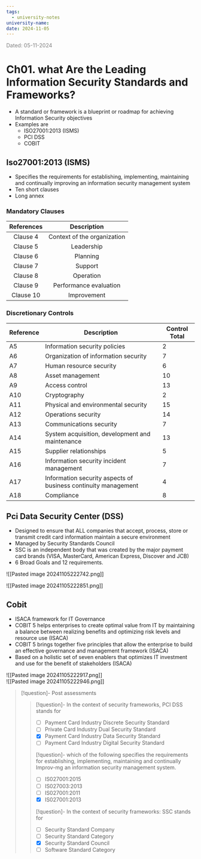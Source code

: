 ```yaml
---
tags:
  - university-notes
university-name: 
date: 2024-11-05
---
```



<span style="color: gray;">Dated: 05-11-2024</span>

# Ch01. what Are the Leading Information Security Standards and Frameworks?

- A standard or framework is a blueprint or roadmap for achieving Information Security objectives
- Examples are
    - ISO27001:2013 (ISMS)
    - PCI DSS
    - COBIT

## Iso27001:2013 (ISMS)

- Specifies the requirements for establishing, implementing, maintaining and continually improving an information security management system
- Ten short clauses
- Long annex

### Mandatory Clauses

| References |         Description         |
| :--------: | :-------------------------: |
|  Clause 4  | Context of the organization |
|  Clause 5  |         Leadership          |
|  Clause 6  |          Planning           |
|  Clause 7  |           Support           |
|  Clause 8  |          Operation          |
|  Clause 9  |   Performance evaluation    |
| Clause 10  |         Improvement         |

### Discretionary Controls

| Reference | Description                                                    | Control Total |
| --------- | -------------------------------------------------------------- | ------------- |
| A5        | Information security policies                                  | 2             |
| A6        | Organization of information security                           | 7             |
| A7        | Human resource security                                        | 6             |
| A8        | Asset management                                               | 10            |
| A9        | Access control                                                 | 13            |
| A10       | Cryptography                                                   | 2             |
| A11       | Physical and environmental security                            | 15            |
| A12       | Operations security                                            | 14            |
| A13       | Communications security                                        | 7             |
| A14       | System acquisition, development and maintenance                | 13            |
| A15       | Supplier relationships                                         | 5             |
| A16       | Information security incident management                       | 7             |
| A17       | Information security aspects of business continuity management | 4             |
| A18       | Compliance                                                     | 8             |

## Pci Data Security Center (DSS)

- Designed to ensure that ALL companies that accept, process, store or transmit credit card information maintain a secure environment
- Managed by Security Standards Council
- SSC is an independent body that was created by the major payment card brands (VISA, MasterCard, American Express, Discover and JCB)
- 6 Broad Goals and 12 requirements.

![[Pasted image 20241105222742.png]]

![[Pasted image 20241105222851.png]]

## Cobit

- ISACA framework for IT Governance
- COBIT 5 helps enterprises to create optimal value from IT by maintaining a balance between realizing benefits and optimizing risk levels and resource use (ISACA)
- COBIT 5 brings together five principles that allow the enterprise to build an effective governance and management framework (ISACA)
- Based on a holistic set of seven enablers that optimizes IT investment and use for the benefit of stakeholders (ISACA)

![[Pasted image 20241105222917.png]]  
![[Pasted image 20241105222946.png]]

> [!question]- Post assessments
> 
> > [!question]- In the context of security frameworks, PCI DSS stands for
> > - [ ] Payment Card Industry Discrete Security Standard  
> > - [ ] Private Card Industry Dual Security Standard  
> > - [x] Payment Card Industry Data Security Standard  
> > - [ ] Payment Card Industry Digital Security Standard
> > 
> > [!question]- which of the following specifies the requirements for establishing, implementing, maintaining and continually Improv-mg an information security management system.  
> > - [ ] IS027001:2015  
> > - [ ] IS027003:2013  
> > - [ ] IS027001:2011  
> > - [x] IS027001:2013
> > 
> > [!question]- In the context of security frameworks: SSC stands for  
> > - [ ] Security Standard Company  
> > - [ ] Security Standard Category  
> > - [x] Security Standard Council  
> > - [ ] Software Standard Category
